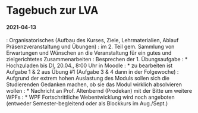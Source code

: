# Tagebuch zur LVA

<!-- !!! note
    Wie Sie sehen können handelt es sich hierbei noch um das Tagebuch aus dem vergangenen Kurs. Zu Demonstrationszwecken wurden die alten Einträge noch nicht gelöscht. Mit Beginn der ersten Einheit werden die Einträge aktualisiert. -->


<!-- #### 2020-05-18
: Besprechung Semesterprojekt
: Erste Festlegung von Gruppenkonstellation und Themenstellung
: * Eintragung bis zum 2020-05-25 in Moodle -->



<!-- #### 2020-05-11
: Besprechung Ergebnisse UE3
: Vorstellung und Diskussion von semantischen Templates, PageForms und Modellierung n-ärer Beziehungen (mittels *subobjects*) an konkreten Praxisbeispielen.
: Auseinandersetzung mit AQL
: Auftrag: Bildung von Gruppen und Themenfindung bis zum nä. Termin -->


<!-- #### 2020-05-04
: Gemeinsames Modellieren des RDF-Graphen aus UE2
: Einführung in Semantic MediaWiki anhand der Modellierung eines Wissengraphen
: Modellierungskonzepte anhand praktischer Beispiele im Sandbox-SMW betrachtet
: Folien zum Einsatz von SMW im Forschungszentrum gezeigt
: Restlichen Inhalte der Vorlesungsunterlagen erarbeiten sich die Studierenden im Selbststudium
: Übung
: * Nachfrage warum nur 1/10 Studierenden die ÜE bearbeitet hat
: * 2 Studierende gaben zeitliche Konflikte an; Rest enthielt sich der Rückmeldung (leider!) -->

<!-- #### 2021-05-04
: Demonstration zu Content-Negotiation 
: Fortsetzung technische Grundlagen semantischer Wissensgraphen
: Start Semantic MediaWiki
: Live-System verfügbar unter: <https://smw-demo.fbi.h-da.de/index.php> -->




<!-- #### 2021-04-27
: Besprechung Modellierungsbeispiel aus UE1
: Detaillierte Auseinandersetzung mit Maschinen-verarbeitbarer Semantik
: Bestandteile und Grundkonzepte semantischer Wissensgraphen 
: * Content Negotiation (-> Demonstration in der kommenden LVA)
: * Infomation & Non-Information Resources 
: * UIRs & IRIs
: * logisches Datenmodell
: Kodierung semantischer Wissensgraphen mittels RDF
: Ontologien, Ontologie-sprachen und Beispiele aus Zeitgründen nicht behandelt -->


<!-- #### 2021-04-20
: Einführung Wissensmanagement
: * Was ist Wissen
: * Wissensmodelle
: * Rolle von Wissensmanagement in Organisationen bzw. warum Wissensmanagement für Organisationen immer wichtiger wird
: Übungen besprochen -->


#### 2021-04-13
: Organisatorisches (Aufbau des Kurses, Ziele, Lehrmaterialien, Ablauf Präsenzveranstaltung und Übungen)
: im 2. Teil gem. Sammlung von Erwartungen und Wünschen an die Veranstaltung für ein gutes und zielgerichtetes Zusammenarbeiten
: Besprechen der 1. Übungsaufgabe
: * Hochzuladen bis DI, 20.04., 8:00 Uhr in Moodle
: * zu bearbeiten ist Aufgabe 1 & 2 aus Übung #1 (Aufgabe 3 & 4 dann in der Folgewoche)
: Aufgrund der extrem hohen Auslastung des Moduls sollen sich die Studierenden Gedanken machen, ob sie das Modul wirklich absolvieren wollen
: * Nachricht an Prof. Altenbernd (Prodekan) mit der Bitte um weitere WPFs
: * WPF Fortschrittliche Webentwicklung wird noch angeboten (entweder Semester-begleitend oder als Blockkurs im Aug./Sept.)
